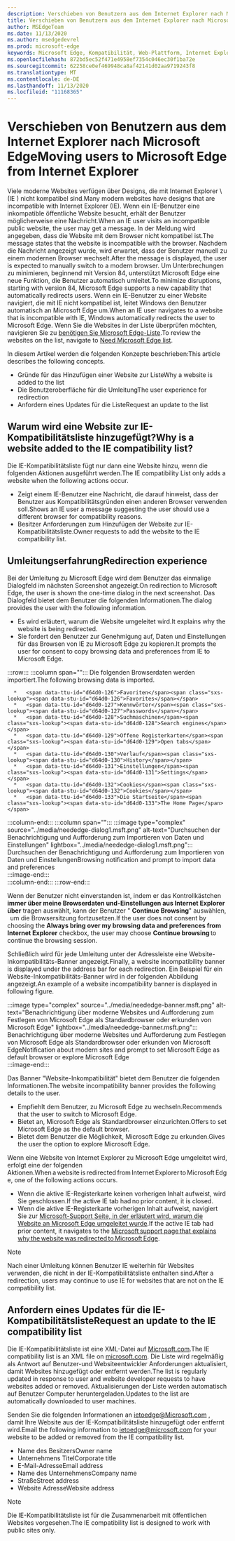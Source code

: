 ```yaml
---
description: Verschieben von Benutzern aus dem Internet Explorer nach Microsoft Edge
title: Verschieben von Benutzern aus dem Internet Explorer nach Microsoft Edge
author: MSEdgeTeam
ms.date: 11/13/2020
ms.author: msedgedevrel
ms.prod: microsoft-edge
keywords: Microsoft Edge, Kompatibilität, Web-Plattform, Internet Explorer
ms.openlocfilehash: 872bd5ec52f471e4958ef7354c046ec30f1ba72e
ms.sourcegitcommit: 62258ce0ef469948ca8af42141d02aa9719243f8
ms.translationtype: MT
ms.contentlocale: de-DE
ms.lasthandoff: 11/13/2020
ms.locfileid: "11168365"
---
```

# <span data-ttu-id="d64d0-104">Verschieben von Benutzern aus dem Internet Explorer nach Microsoft Edge</span><span class="sxs-lookup"><span data-stu-id="d64d0-104">Moving users to Microsoft Edge from Internet Explorer</span></span>  

<span data-ttu-id="d64d0-105">Viele moderne Websites verfügen über Designs, die mit Internet Explorer \ (IE \) nicht kompatibel sind.</span><span class="sxs-lookup"><span data-stu-id="d64d0-105">Many modern websites have designs that are incompatible with Internet Explorer \(IE\).</span></span>  <span data-ttu-id="d64d0-106">Wenn ein IE-Benutzer eine inkompatible öffentliche Website besucht, erhält der Benutzer möglicherweise eine Nachricht.</span><span class="sxs-lookup"><span data-stu-id="d64d0-106">When an IE user visits an incompatible public website, the user may get a message.</span></span>  <span data-ttu-id="d64d0-107">In der Meldung wird angegeben, dass die Website mit dem Browser nicht kompatibel ist.</span><span class="sxs-lookup"><span data-stu-id="d64d0-107">The message states that the website is incompatible with the browser.</span></span>  <span data-ttu-id="d64d0-108">Nachdem die Nachricht angezeigt wurde, wird erwartet, dass der Benutzer manuell zu einem modernen Browser wechselt.</span><span class="sxs-lookup"><span data-stu-id="d64d0-108">After the message is displayed, the user is expected to manually switch to a modern browser.</span></span>  <span data-ttu-id="d64d0-109">Um Unterbrechungen zu minimieren, beginnend mit Version 84, unterstützt Microsoft Edge eine neue Funktion, die Benutzer automatisch umleitet.</span><span class="sxs-lookup"><span data-stu-id="d64d0-109">To minimize disruptions, starting with version 84, Microsoft Edge supports a new capability that automatically redirects users.</span></span>  <span data-ttu-id="d64d0-110">Wenn ein IE-Benutzer zu einer Website navigiert, die mit IE nicht kompatibel ist, leitet Windows den Benutzer automatisch an Microsoft Edge um.</span><span class="sxs-lookup"><span data-stu-id="d64d0-110">When an IE user navigates to a website that is incompatible with IE, Windows automatically redirects the user to Microsoft Edge.</span></span>  <span data-ttu-id="d64d0-111">Wenn Sie die Websites in der Liste überprüfen möchten, navigieren Sie zu [benötigen Sie Microsoft Edge-Liste][MicrosoftEdgeNeededgeV1].</span><span class="sxs-lookup"><span data-stu-id="d64d0-111">To review the websites on the list, navigate to [Need Microsoft Edge list][MicrosoftEdgeNeededgeV1].</span></span>

<span data-ttu-id="d64d0-112">In diesem Artikel werden die folgenden Konzepte beschrieben:</span><span class="sxs-lookup"><span data-stu-id="d64d0-112">This article describes the following concepts.</span></span>  

*   <span data-ttu-id="d64d0-113">Gründe für das Hinzufügen einer Website zur Liste</span><span class="sxs-lookup"><span data-stu-id="d64d0-113">Why a website is added to the list</span></span>  
*   <span data-ttu-id="d64d0-114">Die Benutzeroberfläche für die Umleitung</span><span class="sxs-lookup"><span data-stu-id="d64d0-114">The user experience for redirection</span></span>  
*   <span data-ttu-id="d64d0-115">Anfordern eines Updates für die Liste</span><span class="sxs-lookup"><span data-stu-id="d64d0-115">Request an update to the list</span></span>  
    
## <span data-ttu-id="d64d0-116">Warum wird eine Website zur IE-Kompatibilitätsliste hinzugefügt?</span><span class="sxs-lookup"><span data-stu-id="d64d0-116">Why is a website added to the IE compatibility list?</span></span>  

<span data-ttu-id="d64d0-117">Die IE-Kompatibilitätsliste fügt nur dann eine Website hinzu, wenn die folgenden Aktionen ausgeführt werden.</span><span class="sxs-lookup"><span data-stu-id="d64d0-117">The IE compatibility List only adds a website when the following actions occur.</span></span>  

*   <span data-ttu-id="d64d0-118">Zeigt einem IE-Benutzer eine Nachricht, die darauf hinweist, dass der Benutzer aus Kompatibilitätsgründen einen anderen Browser verwenden soll.</span><span class="sxs-lookup"><span data-stu-id="d64d0-118">Shows an IE user a message suggesting the user should use a different browser for compatibility reasons.</span></span>  
*   <span data-ttu-id="d64d0-119">Besitzer Anforderungen zum Hinzufügen der Website zur IE-Kompatibilitätsliste.</span><span class="sxs-lookup"><span data-stu-id="d64d0-119">Owner requests to add the website to the IE compatibility list.</span></span>  

## <span data-ttu-id="d64d0-120">Umleitungserfahrung</span><span class="sxs-lookup"><span data-stu-id="d64d0-120">Redirection experience</span></span>

<span data-ttu-id="d64d0-121">Bei der Umleitung zu Microsoft Edge wird dem Benutzer das einmalige Dialogfeld im nächsten Screenshot angezeigt.</span><span class="sxs-lookup"><span data-stu-id="d64d0-121">On redirection to Microsoft Edge, the user is shown the one-time dialog in the next screenshot.</span></span>  <span data-ttu-id="d64d0-122">Das Dialogfeld bietet dem Benutzer die folgenden Informationen.</span><span class="sxs-lookup"><span data-stu-id="d64d0-122">The dialog provides the user with the following information.</span></span>  

*   <span data-ttu-id="d64d0-123">Es wird erläutert, warum die Website umgeleitet wird.</span><span class="sxs-lookup"><span data-stu-id="d64d0-123">It explains why the website is being redirected.</span></span>  
*   <span data-ttu-id="d64d0-124">Sie fordert den Benutzer zur Genehmigung auf, Daten und Einstellungen für das Browsen von IE zu Microsoft Edge zu kopieren.</span><span class="sxs-lookup"><span data-stu-id="d64d0-124">It prompts the user for consent to copy browsing data and preferences from IE to Microsoft Edge.</span></span>  

:::row:::
   :::column span="":::
      <span data-ttu-id="d64d0-125">Die folgenden Browserdaten werden importiert.</span><span class="sxs-lookup"><span data-stu-id="d64d0-125">The following browsing data is imported.</span></span>  
      
      *   <span data-ttu-id="d64d0-126">Favoriten</span><span class="sxs-lookup"><span data-stu-id="d64d0-126">Favorites</span></span>  
      *   <span data-ttu-id="d64d0-127">Kennwörter</span><span class="sxs-lookup"><span data-stu-id="d64d0-127">Passwords</span></span>  
      *   <span data-ttu-id="d64d0-128">Suchmaschinen</span><span class="sxs-lookup"><span data-stu-id="d64d0-128">Search engines</span></span>  
      *   <span data-ttu-id="d64d0-129">Offene Registerkarten</span><span class="sxs-lookup"><span data-stu-id="d64d0-129">Open tabs</span></span>  
      *   <span data-ttu-id="d64d0-130">Verlauf</span><span class="sxs-lookup"><span data-stu-id="d64d0-130">History</span></span>  
      *   <span data-ttu-id="d64d0-131">Einstellungen</span><span class="sxs-lookup"><span data-stu-id="d64d0-131">Settings</span></span>  
      *   <span data-ttu-id="d64d0-132">Cookies</span><span class="sxs-lookup"><span data-stu-id="d64d0-132">Cookies</span></span>  
      *   <span data-ttu-id="d64d0-133">Die Startseite</span><span class="sxs-lookup"><span data-stu-id="d64d0-133">The Home Page</span></span>  
   :::column-end:::
   :::column span="":::
      :::image type="complex" source="../media/neededge-dialog1.msft.png" alt-text="Durchsuchen der Benachrichtigung und Aufforderung zum Importieren von Daten und Einstellungen" lightbox="../media/neededge-dialog1.msft.png":::
         <span data-ttu-id="d64d0-135">Durchsuchen der Benachrichtigung und Aufforderung zum Importieren von Daten und Einstellungen</span><span class="sxs-lookup"><span data-stu-id="d64d0-135">Browsing notification and prompt to import data and preferences</span></span>  
      :::image-end:::  
   :::column-end:::
:::row-end:::

<span data-ttu-id="d64d0-136">Wenn der Benutzer nicht einverstanden ist, indem er das Kontrollkästchen **immer über meine Browserdaten und-Einstellungen aus Internet Explorer über** tragen auswählt, kann der Benutzer " **Continue Browsing**" auswählen,   um die Browsersitzung fortzusetzen.</span><span class="sxs-lookup"><span data-stu-id="d64d0-136">If the user does not consent by choosing the **Always bring over my browsing data and preferences from Internet Explorer** checkbox, the user may choose **Continue browsing** to continue the browsing session.</span></span>  

<span data-ttu-id="d64d0-137">Schließlich wird für jede Umleitung unter der Adressleiste eine Website-Inkompatibilitäts-Banner angezeigt.</span><span class="sxs-lookup"><span data-stu-id="d64d0-137">Finally, a website incompatibility banner is displayed under the address bar for each redirection.</span></span>  <span data-ttu-id="d64d0-138">Ein Beispiel für ein Website-Inkompatibilitäts-Banner wird in der folgenden Abbildung angezeigt.</span><span class="sxs-lookup"><span data-stu-id="d64d0-138">An example of a website incompatibility banner is displayed in following figure.</span></span>

:::image type="complex" source="../media/neededge-banner.msft.png" alt-text="Benachrichtigung über moderne Websites und Aufforderung zum Festlegen von Microsoft Edge als Standardbrowser oder erkunden von Microsoft Edge" lightbox="../media/neededge-banner.msft.png":::
   <span data-ttu-id="d64d0-140">Benachrichtigung über moderne Websites und Aufforderung zum Festlegen von Microsoft Edge als Standardbrowser oder erkunden von Microsoft Edge</span><span class="sxs-lookup"><span data-stu-id="d64d0-140">Notification about modern sites and prompt to set Microsoft Edge as default browser or explore Microsoft Edge</span></span>  
:::image-end:::

<span data-ttu-id="d64d0-141">Das Banner "Website-Inkompatibilität" bietet dem Benutzer die folgenden Informationen.</span><span class="sxs-lookup"><span data-stu-id="d64d0-141">The website incompatibility banner provides the following details to the user.</span></span>  

*   <span data-ttu-id="d64d0-142">Empfiehlt dem Benutzer, zu Microsoft Edge zu wechseln.</span><span class="sxs-lookup"><span data-stu-id="d64d0-142">Recommends that the user to switch to Microsoft Edge.</span></span>  
*   <span data-ttu-id="d64d0-143">Bietet an, Microsoft Edge als Standardbrowser einzurichten.</span><span class="sxs-lookup"><span data-stu-id="d64d0-143">Offers to set Microsoft Edge as the default browser.</span></span>  
*   <span data-ttu-id="d64d0-144">Bietet dem Benutzer die Möglichkeit, Microsoft Edge zu erkunden.</span><span class="sxs-lookup"><span data-stu-id="d64d0-144">Gives the user the option to explore Microsoft Edge.</span></span>    
    
<span data-ttu-id="d64d0-145">Wenn eine Website von Internet Explorer zu Microsoft Edge umgeleitet wird, erfolgt eine der folgenden Aktionen.</span><span class="sxs-lookup"><span data-stu-id="d64d0-145">When a website is redirected from Internet Explorer to Microsoft Edge, one of the following actions occurs.</span></span>

*   <span data-ttu-id="d64d0-146">Wenn die aktive IE-Registerkarte keinen vorherigen Inhalt aufweist, wird Sie geschlossen.</span><span class="sxs-lookup"><span data-stu-id="d64d0-146">If the active IE tab had no prior content, it is closed.</span></span>  
*   <span data-ttu-id="d64d0-147">Wenn die aktive IE-Registerkarte vorherigen Inhalt aufweist, navigiert Sie zur [Microsoft-Support Seite, in der erläutert wird, warum die Website an Microsoft Edge umgeleitet wurde][MicrosoftSupportOfficeTheWebsiteYouWereTryingToReachDoesntWorkWithInternetExplorer].</span><span class="sxs-lookup"><span data-stu-id="d64d0-147">If the active IE tab had prior content, it navigates to the [Microsoft support page that explains why the website was redirected to Microsoft Edge][MicrosoftSupportOfficeTheWebsiteYouWereTryingToReachDoesntWorkWithInternetExplorer].</span></span>  

> [!NOTE]
> <span data-ttu-id="d64d0-148">Nach einer Umleitung können Benutzer IE weiterhin für Websites verwenden, die nicht in der IE-Kompatibilitätsliste enthalten sind.</span><span class="sxs-lookup"><span data-stu-id="d64d0-148">After a redirection, users may continue to use IE for websites that are not on the IE compatibility list.</span></span>  

## <span data-ttu-id="d64d0-149">Anfordern eines Updates für die IE-Kompatibilitätsliste</span><span class="sxs-lookup"><span data-stu-id="d64d0-149">Request an update to the IE compatibility list</span></span>  

<span data-ttu-id="d64d0-150">Die IE-Kompatibilitätsliste ist eine XML-Datei auf [Microsoft.com][MicrosoftOfficialHome].</span><span class="sxs-lookup"><span data-stu-id="d64d0-150">The IE compatibility list is an XML file on [microsoft.com][MicrosoftOfficialHome].</span></span>  <span data-ttu-id="d64d0-151">Die Liste wird regelmäßig als Antwort auf Benutzer-und Websiteentwickler Anforderungen aktualisiert, damit Websites hinzugefügt oder entfernt werden.</span><span class="sxs-lookup"><span data-stu-id="d64d0-151">The list is regularly updated in response to user and website developer requests to have websites added or removed.</span></span>  <span data-ttu-id="d64d0-152">Aktualisierungen der Liste werden automatisch auf Benutzer Computer heruntergeladen.</span><span class="sxs-lookup"><span data-stu-id="d64d0-152">Updates to the list are automatically downloaded to user machines.</span></span>  

<span data-ttu-id="d64d0-153">Senden Sie die folgenden Informationen an [ietoedge@Microsoft.com][MailtoMicrosoftIetoedge] , damit Ihre Website aus der IE-Kompatibilitätsliste hinzugefügt oder entfernt wird.</span><span class="sxs-lookup"><span data-stu-id="d64d0-153">Email the following information to [ietoedge@microsoft.com][MailtoMicrosoftIetoedge] for your website to be added or removed from the IE compatibility list.</span></span>    

*   <span data-ttu-id="d64d0-154">Name des Besitzers</span><span class="sxs-lookup"><span data-stu-id="d64d0-154">Owner name</span></span>  
*   <span data-ttu-id="d64d0-155">Unternehmens Titel</span><span class="sxs-lookup"><span data-stu-id="d64d0-155">Corporate title</span></span>  
*   <span data-ttu-id="d64d0-156">E-Mail-Adresse</span><span class="sxs-lookup"><span data-stu-id="d64d0-156">Email address</span></span>  
*   <span data-ttu-id="d64d0-157">Name des Unternehmens</span><span class="sxs-lookup"><span data-stu-id="d64d0-157">Company name</span></span>  
*   <span data-ttu-id="d64d0-158">Straße</span><span class="sxs-lookup"><span data-stu-id="d64d0-158">Street address</span></span>  
*   <span data-ttu-id="d64d0-159">Website Adresse</span><span class="sxs-lookup"><span data-stu-id="d64d0-159">Website address</span></span>  
    
> [!NOTE]
> <span data-ttu-id="d64d0-160">Die IE-Kompatibilitätsliste ist für die Zusammenarbeit mit öffentlichen Websites vorgesehen.</span><span class="sxs-lookup"><span data-stu-id="d64d0-160">The IE compatibility list is designed to work with public sites only.</span></span>  

<!-- links -->  

[MailtoMicrosoftIetoedge]: mailto:ietoedge@microsoft.com "Senden einer e-Mail an ietoedge@Microsoft.com"  

[MicrosoftOfficialHome]: https://www.microsoft.com "Microsoft Official Home"  

[MicrosoftEdgeNeededgeV1]:  https://edge.microsoft.com/neededge/v1 "Benötigen Sie Microsoft Edge List v1 XML | Microsoft Edge"  

[MicrosoftSupportOfficeTheWebsiteYouWereTryingToReachDoesntWorkWithInternetExplorer]: https://support.microsoft.com/office/the-website-you-were-trying-to-reach-doesn-t-work-with-internet-explorer-8f5fc675-cd47-414c-9535-12821ddfc554 "Die Website, die Sie erreichen wollten, funktioniert nicht mit Internet Explorer | Microsoft Office-Support"  
